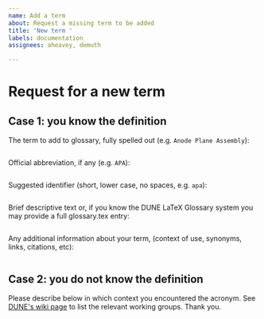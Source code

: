 ```yaml
---
name: Add a term
about: Request a missing term to be added
title: 'New term '
labels: documentation
assignees: aheavey, demuth

---
```


# Request for a new term

## Case 1: you know the definition
  The term to add to glossary, fully spelled out (e.g. `Anode Plane Assembly`):
```

```
  Official abbreviation, if any (e.g. `APA`):
```

```

  Suggested identifier (short, lower case, no spaces, e.g. `apa`):
```

```

  Brief descriptive text or, if you know the DUNE LaTeX Glossary system you may provide a full glossary.tex entry:
```

```

Any additional information about your term, (context of use, synonyms, links, citations, etc):
```

```


## Case 2: you do not know the definition
Please describe below in which context you encountered the acronym.
See [DUNE's wiki page](https://wiki.dunescience.org/) to list the relevant working groups. Thank you.
